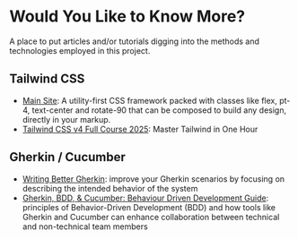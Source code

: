 # Would You Like to Know More?

A place to put articles and/or tutorials digging into the methods and technologies employed in this project.

## Tailwind CSS

- [Main Site](https://tailwindcss.com/): A utility-first CSS framework packed with classes like flex, pt-4, text-center and rotate-90 that can be composed to build any design, directly in your markup.
- [Tailwind CSS v4 Full Course 2025](https://www.youtube.com/watch?v=6biMWgD6_JY): Master Tailwind in One Hour

## Gherkin / Cucumber

- [Writing Better Gherkin](https://cucumber.io/docs/bdd/better-gherkin/): improve your Gherkin scenarios by focusing on describing the intended behavior of the system
- [Gherkin, BDD, & Cucumber: Behaviour Driven Development Guide](https://testquality.com/gherkin-bdd-cucumber-guide-to-behavior-driven-development/): principles of Behavior-Driven Development (BDD) and how tools like Gherkin and Cucumber can enhance collaboration between technical and non-technical team members
